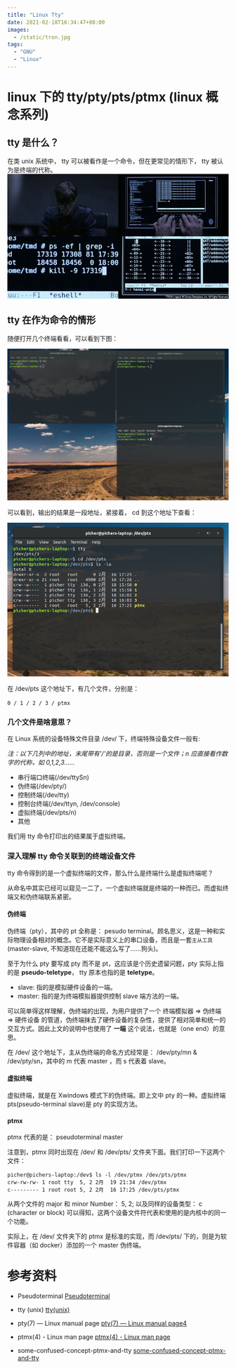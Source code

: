```yaml
---
title: "Linux Tty"
date: 2021-02-18T16:34:47+08:00
images:
  - /static/tron.jpg
tags:
  - "GNU"
  - "Linux"
---
```

# linux 下的 tty/pty/pts/ptmx (linux 概念系列)

## tty 是什么？

在类 unix 系统中， tty 可以被看作是一个命令，但在更常见的情形下， tty 被认为是终端的代称。
![tty-jpg](/static/tron.jpg)

## tty 在作为命令的情形

随便打开几个终端看看，可以看到下图：

![tty-jpg](/static/tty-order.png)

可以看到，输出的结果是一段地址，紧接着， cd 到这个地址下查看：

![tty-jpg](/static/tty-location.png)

在 /dev/pts 这个地址下，有几个文件，分别是：

`0 / 1 / 2 / 3 / ptmx`

### 几个文件是啥意思？

在 Linux 系统的设备特殊文件目录 /dev/ 下，终端特殊设备文件一般有:

*注：以下几列中的地址，末尾带有'/'的是目录，否则是一个文件；n 应直接看作数字的代称，如 0,1,2,3......*

* 串行端口终端(/dev/ttySn)
* 伪终端(/dev/pty/)
* 控制终端(/dev/tty)
* 控制台终端(/dev/ttyn, /dev/console)
* 虚拟终端(/dev/pts/n)
* 其他

我们用 tty 命令打印出的结果属于虚拟终端。

### 深入理解 tty 命令关联到的终端设备文件

tty 命令得到的是一个虚拟终端的文件，那么什么是终端什么是虚拟终端呢？

从命名中其实已经可以窥见一二了，一个虚拟终端就是终端的一种而已。而虚拟终端又和伪终端联系紧密。

#### 伪终端

伪终端（pty），其中的 pt 全称是： pesudo terminal。顾名思义，这是一种和实际物理设备相对的概念。它不是实际意义上的串口设备，而且是一套`主从工具`(master-slave, 不知道现在还能不能这么写了......狗头)。

至于为什么 pty 要写成 pty 而不是 pt，这应该是个历史遗留问题，pty 实际上指的是 **pseudo-teletype**， tty 原本也指的是 **teletype**。

* slave: 指的是模拟硬件设备的一端。
* master: 指的是为终端模拟器提供控制 slave 端方法的一端。

可以简单得这样理解，伪终端的出现，为用户提供了一个 终端模拟器 => 伪终端 => 硬件设备 的管道，伪终端抹去了硬件设备的复杂性，提供了相对简单和统一的交互方式。因此上文的说明中也使用了 **一端** 这个说法，也就是（one end）的意思。

在 /dev/ 这个地址下，主从伪终端的命名方式经常是： /dev/pty/mn & /dev/pty/sn，其中的 m 代表 master ，而 s 代表着 slave。

#### 虚拟终端

虚拟终端，就是在 Xwindows 模式下的伪终端。即上文中 pty 的一种。虚拟终端 pts(pseudo-terminal slave)是 pty 的实现方法。


#### ptmx

ptmx 代表的是： pseudoterminal master

注意到，ptmx 同时出现在 /dev/ 和 /dev/pts/ 文件夹下面。我们打印一下这两个文件：

``` shell
picher@pichers-laptop:/dev$ ls -l /dev/ptmx /dev/pts/ptmx
crw-rw-rw- 1 root tty  5, 2 2月  19 21:34 /dev/ptmx
c--------- 1 root root 5, 2 2月  16 17:25 /dev/pts/ptmx
```

从两个文件的 major 和 minor Number： 5, 2; 以及同样的设备类型： c (character or block) 可以得知，这两个设备文件符代表和使用的是内核中的同一个功能。

实际上，在 /dev/ 文件夹下的 ptmx 是标准的实现，而 /dev/pts/ 下的，则是为软件容器（如 docker）添加的一个 master 伪终端。

# 参考资料

* Pseudoterminal
[Pseudoterminal](https://en.wikipedia.org/wiki/Pseudoterminal)

* tty (unix)
[tty(unix)](https://en.wikipedia.org/wiki/Tty_(unix))

* pty(7) — Linux manual page
[pty(7) — Linux manual page4](https://man7.org/linux/man-pages/man7/pty.7.html)

* ptmx(4) - Linux man page
[ptmx(4) - Linux man page](https://linux.die.net/man/4/ptmx)

* some-confused-concept-ptmx-and-tty
[some-confused-concept-ptmx-and-tty](https://unix.stackexchange.com/questions/449315/some-confused-concept-ptmx-and-tty)
